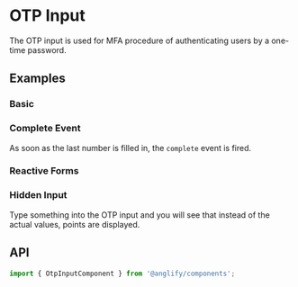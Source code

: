# OTP Input

<app-references
issues="https://github.com/valentingavran/anglify/labels/component%3A%20OTP%20Input"/>

The OTP input is used for MFA procedure of authenticating users by a one-time password.

## Examples

### Basic

<app-code-example component="otp-input" example="basic"></app-code-example>

### Complete Event

As soon as the last number is filled in, the `complete` event is fired.
<app-code-example component="otp-input" example="completed-event"></app-code-example>

### Reactive Forms

<app-code-example component="otp-input" example="reactive-forms"></app-code-example>

### Hidden Input

Type something into the OTP input and you will see that instead of the actual values, points are displayed.
<app-code-example component="otp-input" example="hidden-input"></app-code-example>

## API

```typescript
import { OtpInputComponent } from '@anglify/components';
```

<app-inputs-table components="OtpInputComponent"></app-inputs-table>

<app-styling-table component="otp-input"></app-styling-table>
